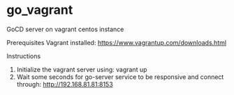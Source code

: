 # go_vagrant
GoCD server on vagrant centos instance

Prerequisites
Vagrant installed: https://www.vagrantup.com/downloads.html

Instructions
1. Initialize the vagrant server using: vagrant up
2. Wait some seconds for go-server service to be responsive and connect through: http://192.168.81.81:8153
